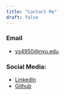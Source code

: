 ```yaml
---
title: "Contact Me"
draft: false
---
```


### Email
- [ys4950@nyu.edu](mailto:ys4950@nyu.edu)

### Social Media:
- [LinkedIn](https://www.linkedin.com/in/yanrui-shao-899396224/)
- [Github](https://github.com/lindashao1220)
<!-- - [Telegram](https://t.me/larrylime4132) -->



<!--TODO Add a working contact form-->
<!-- ### Contact Form -->
<!-- {{< form >}} -->
